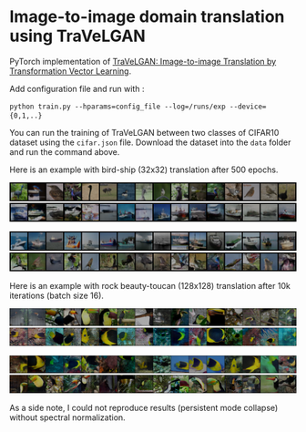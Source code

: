 # Image-to-image domain translation using TraVeLGAN

PyTorch implementation of [TraVeLGAN: Image-to-image Translation by Transformation Vector Learning](https://arxiv.org/abs/1902.09631).

Add configuration file and run with :

```
python train.py --hparams=config_file --log=/runs/exp --device={0,1,..}
```

You can run the training of TraVeLGAN between two classes of CIFAR10 dataset using the ```cifar.json``` file. Download the dataset into the ```data``` folder and run the command above.


Here is an example with bird-ship (32x32) translation after 500 epochs.

![bird](./samples/bird.png)
![bird_ship](./samples/bird_ship.png)

![ship](./samples/ship.png)
![ship_bird](./samples/ship_bird.png)


Here is an example with rock beauty-toucan (128x128) translation after 10k iterations (batch size 16).

![bird](./samples/toucan.png)
![bird_ship](./samples/toucan_rockbeauty.png)

![ship](./samples/rockbeauty.png)
![ship_bird](./samples/rockbeauty_toucan.png)


As a side note, I could not reproduce results (persistent mode collapse) without spectral normalization.
